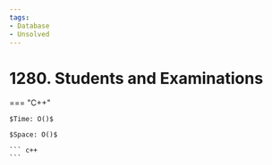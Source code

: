 ```yaml
---
tags:
- Database
- Unsolved
---
```



# 1280. Students and Examinations

=== "C++"

    $Time: O()$

    $Space: O()$

    ``` c++
    ```